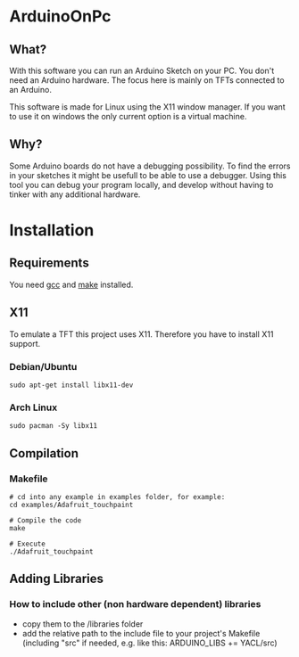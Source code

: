 # ArduinoOnPc

## What?

With this software you can run an Arduino Sketch on your PC.
You don't need an Arduino hardware.
The focus here is mainly on TFTs connected to an Arduino.

This software is made for Linux using the X11 window manager.
If you want to use it on windows the only current option is a virtual machine.

## Why?

Some Arduino boards do not have a debugging possibility.
To find the errors in your sketches it might be usefull to be able to use a debugger.
Using this tool you can debug your program locally, and develop without having
to tinker with any additional hardware.

# Installation

## Requirements

You need [gcc](https://gcc.gnu.org/) and [make](https://www.gnu.org/software/make/) installed.

## X11

To emulate a TFT this project uses X11. Therefore you have to install X11 support.

### Debian/Ubuntu

```
sudo apt-get install libx11-dev
```

### Arch Linux

```
sudo pacman -Sy libx11
```
## Compilation

### Makefile

```
# cd into any example in examples folder, for example:
cd examples/Adafruit_touchpaint

# Compile the code
make

# Execute
./Adafruit_touchpaint
```
## Adding Libraries

### How to include other (non hardware dependent) libraries
* copy them to the /libraries folder 
* add the relative path to the include file to your project's Makefile (including "src" if needed, e.g. like this: ARDUINO_LIBS += YACL/src)
